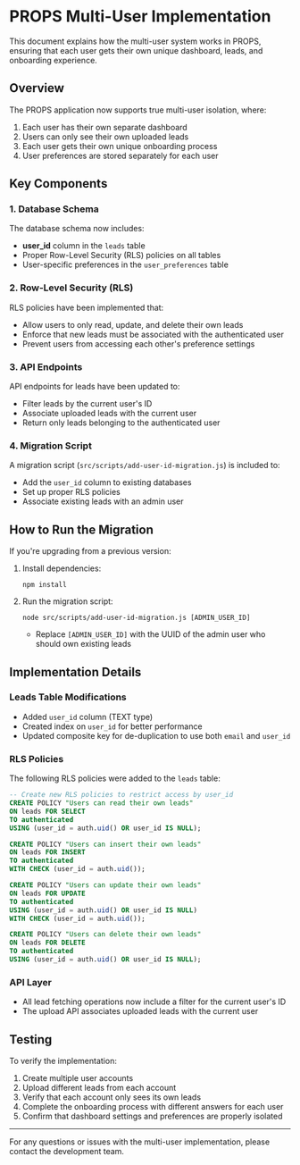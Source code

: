 # PROPS Multi-User Implementation

This document explains how the multi-user system works in PROPS, ensuring that each user gets their own unique dashboard, leads, and onboarding experience.

## Overview

The PROPS application now supports true multi-user isolation, where:

1. Each user has their own separate dashboard
2. Users can only see their own uploaded leads
3. Each user gets their own unique onboarding process
4. User preferences are stored separately for each user

## Key Components

### 1. Database Schema

The database schema now includes:

- **user_id** column in the `leads` table
- Proper Row-Level Security (RLS) policies on all tables
- User-specific preferences in the `user_preferences` table

### 2. Row-Level Security (RLS)

RLS policies have been implemented that:

- Allow users to only read, update, and delete their own leads
- Enforce that new leads must be associated with the authenticated user
- Prevent users from accessing each other's preference settings

### 3. API Endpoints

API endpoints for leads have been updated to:

- Filter leads by the current user's ID
- Associate uploaded leads with the current user
- Return only leads belonging to the authenticated user

### 4. Migration Script

A migration script (`src/scripts/add-user-id-migration.js`) is included to:

- Add the `user_id` column to existing databases
- Set up proper RLS policies
- Associate existing leads with an admin user

## How to Run the Migration

If you're upgrading from a previous version:

1. Install dependencies:
   ```
   npm install
   ```

2. Run the migration script:
   ```
   node src/scripts/add-user-id-migration.js [ADMIN_USER_ID]
   ```
   - Replace `[ADMIN_USER_ID]` with the UUID of the admin user who should own existing leads

## Implementation Details

### Leads Table Modifications

- Added `user_id` column (TEXT type)
- Created index on `user_id` for better performance
- Updated composite key for de-duplication to use both `email` and `user_id`

### RLS Policies

The following RLS policies were added to the `leads` table:

```sql
-- Create new RLS policies to restrict access by user_id 
CREATE POLICY "Users can read their own leads"
ON leads FOR SELECT
TO authenticated
USING (user_id = auth.uid() OR user_id IS NULL);

CREATE POLICY "Users can insert their own leads"
ON leads FOR INSERT
TO authenticated
WITH CHECK (user_id = auth.uid());

CREATE POLICY "Users can update their own leads"
ON leads FOR UPDATE
TO authenticated
USING (user_id = auth.uid() OR user_id IS NULL)
WITH CHECK (user_id = auth.uid());

CREATE POLICY "Users can delete their own leads"
ON leads FOR DELETE
TO authenticated
USING (user_id = auth.uid() OR user_id IS NULL);
```

### API Layer

- All lead fetching operations now include a filter for the current user's ID
- The upload API associates uploaded leads with the current user

## Testing

To verify the implementation:

1. Create multiple user accounts
2. Upload different leads from each account
3. Verify that each account only sees its own leads
4. Complete the onboarding process with different answers for each user
5. Confirm that dashboard settings and preferences are properly isolated

---

For any questions or issues with the multi-user implementation, please contact the development team. 